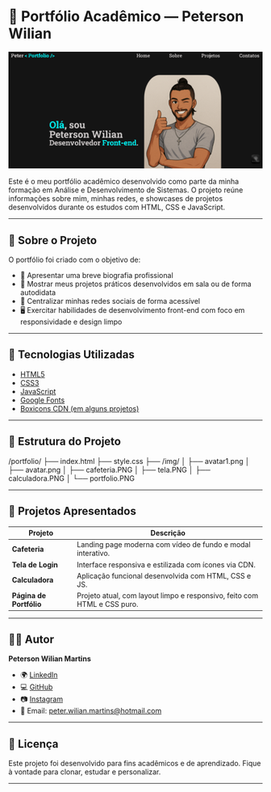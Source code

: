 # 🚀 Portfólio Acadêmico — Peterson Wilian

![Capa do Projeto](./img/portfolio.PNG)

Este é o meu portfólio acadêmico desenvolvido como parte da minha formação em Análise e Desenvolvimento de Sistemas. O projeto reúne informações sobre mim, minhas redes, e showcases de projetos desenvolvidos durante os estudos com HTML, CSS e JavaScript.

---

## 📌 Sobre o Projeto

O portfólio foi criado com o objetivo de:

- 📄 Apresentar uma breve biografia profissional
- 💼 Mostrar meus projetos práticos desenvolvidos em sala ou de forma autodidata
- 🔗 Centralizar minhas redes sociais de forma acessível
- 🖥️ Exercitar habilidades de desenvolvimento front-end com foco em responsividade e design limpo

---

## 🧪 Tecnologias Utilizadas

- [HTML5](w)
- [CSS3](w)
- [JavaScript](w)
- [Google Fonts](w)
- [Boxicons CDN (em alguns projetos)](w)

---

## 📁 Estrutura do Projeto

/portfolio/
├── index.html
├── style.css
├── /img/
│ ├── avatar1.png
│ ├── avatar.png
│ ├── cafeteria.PNG
│ ├── tela.PNG
│ ├── calculadora.PNG
│ └── portfolio.PNG


---

## 📸 Projetos Apresentados

| Projeto            | Descrição |
|--------------------|-----------|
| **Cafeteria**       | Landing page moderna com vídeo de fundo e modal interativo. |
| **Tela de Login**   | Interface responsiva e estilizada com ícones via CDN. |
| **Calculadora**     | Aplicação funcional desenvolvida com HTML, CSS e JS. |
| **Página de Portfólio** | Projeto atual, com layout limpo e responsivo, feito com HTML e CSS puro. |

---

## 🧑‍💻 Autor

**Peterson Wilian Martins**

- 🌍 [LinkedIn](https://www.linkedin.com/in/petersonwilian)
- 💻 [GitHub](https://github.com/PetersonwilianMartins)
- 📷 [Instagram](https://www.instagram.com/Peterso_wilian)
- 📧 Email: peter.wilian.martins@hotmail.com

---

## 📝 Licença

Este projeto foi desenvolvido para fins acadêmicos e de aprendizado. Fique à vontade para clonar, estudar e personalizar.

---


